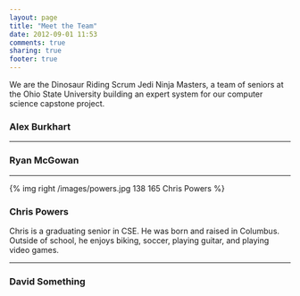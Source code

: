 ```yaml
---
layout: page
title: "Meet the Team"
date: 2012-09-01 11:53
comments: true
sharing: true
footer: true
---
```

We are the Dinosaur Riding Scrum Jedi Ninja Masters, a team of seniors at the Ohio State University building an expert system for our computer science capstone project.

### Alex Burkhart
***
### Ryan McGowan

***

{% img right /images/powers.jpg 138 165 Chris Powers %}
### Chris Powers

Chris is a graduating senior in CSE. He was born and raised in Columbus. Outside of school, he enjoys biking, soccer, playing guitar, and playing video games.

***

### David Something